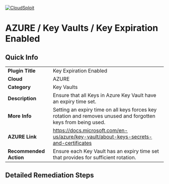 [![CloudSploit](https://cloudsploit.com/img/logo-new-big-text-100.png "CloudSploit")](https://cloudsploit.com)

# AZURE / Key Vaults / Key Expiration Enabled

## Quick Info

| | |
|-|-|
| **Plugin Title** | Key Expiration Enabled |
| **Cloud** | AZURE |
| **Category** | Key Vaults |
| **Description** | Ensure that all Keys in Azure Key Vault have an expiry time set. |
| **More Info** | Setting an expiry time on all keys forces key rotation and removes unused and forgotten keys from being used. |
| **AZURE Link** | https://docs.microsoft.com/en-us/azure/key-vault/about-keys-secrets-and-certificates |
| **Recommended Action** | Ensure each Key Vault has an expiry time set that provides for sufficient rotation. |

## Detailed Remediation Steps





